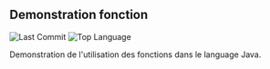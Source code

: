 ## Demonstration fonction
![Last Commit](https://img.shields.io/github/last-commit/Amitron-Dev/Fonctions)
![Top Language](https://img.shields.io/github/languages/top/Amitron-Dev/Fonctions)

Demonstration de l'utilisation des fonctions dans le language Java.
